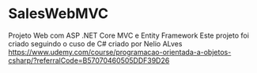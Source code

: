 # SalesWebMVC
Projeto Web com ASP .NET Core MVC e Entity Framework
Este projeto foi criado seguindo o cuso de C# criado por Nelio ALves
https://www.udemy.com/course/programacao-orientada-a-objetos-csharp/?referralCode=B57070460505DDF39D26
